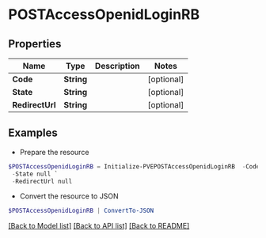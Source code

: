 # POSTAccessOpenidLoginRB
## Properties

Name | Type | Description | Notes
------------ | ------------- | ------------- | -------------
**Code** | **String** |  | [optional] 
**State** | **String** |  | [optional] 
**RedirectUrl** | **String** |  | [optional] 

## Examples

- Prepare the resource
```powershell
$POSTAccessOpenidLoginRB = Initialize-PVEPOSTAccessOpenidLoginRB  -Code null `
 -State null `
 -RedirectUrl null
```

- Convert the resource to JSON
```powershell
$POSTAccessOpenidLoginRB | ConvertTo-JSON
```

[[Back to Model list]](../README.md#documentation-for-models) [[Back to API list]](../README.md#documentation-for-api-endpoints) [[Back to README]](../README.md)

